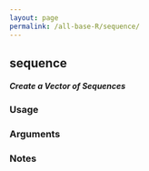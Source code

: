 ```yaml
---
layout: page
permalink: /all-base-R/sequence/
---
```


## __sequence__

#### _Create a Vector of Sequences_

### Usage

### Arguments

### Notes
